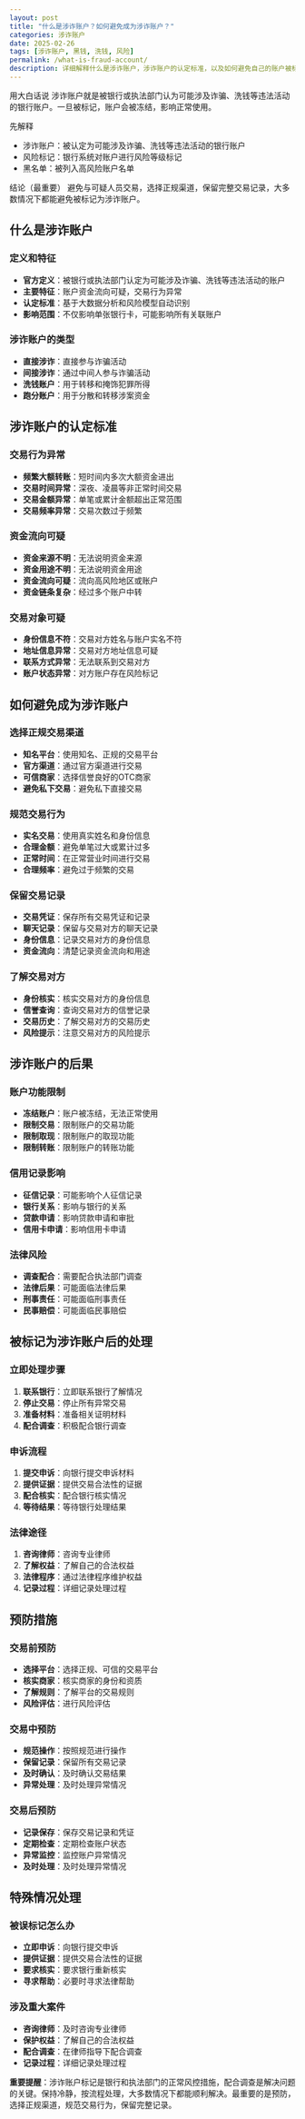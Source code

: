 ```yaml
---
layout: post
title: "什么是涉诈账户？如何避免成为涉诈账户？"
categories: 涉诈账户
date: 2025-02-26
tags: [涉诈账户, 黑钱, 洗钱, 风险]
permalink: /what-is-fraud-account/
description: 详细解释什么是涉诈账户，涉诈账户的认定标准，以及如何避免自己的账户被标记为涉诈账户。
---
```


用大白话说
涉诈账户就是被银行或执法部门认为可能涉及诈骗、洗钱等违法活动的银行账户。一旦被标记，账户会被冻结，影响正常使用。

先解释
- 涉诈账户：被认定为可能涉及诈骗、洗钱等违法活动的银行账户
- 风险标记：银行系统对账户进行风险等级标记
- 黑名单：被列入高风险账户名单

结论（最重要）
避免与可疑人员交易，选择正规渠道，保留完整交易记录，大多数情况下都能避免被标记为涉诈账户。

## 什么是涉诈账户

### 定义和特征
- **官方定义**：被银行或执法部门认定为可能涉及诈骗、洗钱等违法活动的账户
- **主要特征**：账户资金流向可疑，交易行为异常
- **认定标准**：基于大数据分析和风险模型自动识别
- **影响范围**：不仅影响单张银行卡，可能影响所有关联账户

### 涉诈账户的类型
- **直接涉诈**：直接参与诈骗活动
- **间接涉诈**：通过中间人参与诈骗活动
- **洗钱账户**：用于转移和掩饰犯罪所得
- **跑分账户**：用于分散和转移涉案资金

## 涉诈账户的认定标准

### 交易行为异常
- **频繁大额转账**：短时间内多次大额资金进出
- **交易时间异常**：深夜、凌晨等非正常时间交易
- **交易金额异常**：单笔或累计金额超出正常范围
- **交易频率异常**：交易次数过于频繁

### 资金流向可疑
- **资金来源不明**：无法说明资金来源
- **资金用途不明**：无法说明资金用途
- **资金流向可疑**：流向高风险地区或账户
- **资金链条复杂**：经过多个账户中转

### 交易对象可疑
- **身份信息不符**：交易对方姓名与账户实名不符
- **地址信息异常**：交易对方地址信息可疑
- **联系方式异常**：无法联系到交易对方
- **账户状态异常**：对方账户存在风险标记

## 如何避免成为涉诈账户

### 选择正规交易渠道
- **知名平台**：使用知名、正规的交易平台
- **官方渠道**：通过官方渠道进行交易
- **可信商家**：选择信誉良好的OTC商家
- **避免私下交易**：避免私下直接交易

### 规范交易行为
- **实名交易**：使用真实姓名和身份信息
- **合理金额**：避免单笔过大或累计过多
- **正常时间**：在正常营业时间进行交易
- **合理频率**：避免过于频繁的交易

### 保留交易记录
- **交易凭证**：保存所有交易凭证和记录
- **聊天记录**：保留与交易对方的聊天记录
- **身份信息**：记录交易对方的身份信息
- **资金流向**：清楚记录资金流向和用途

### 了解交易对方
- **身份核实**：核实交易对方的身份信息
- **信誉查询**：查询交易对方的信誉记录
- **交易历史**：了解交易对方的交易历史
- **风险提示**：注意交易对方的风险提示

## 涉诈账户的后果

### 账户功能限制
- **冻结账户**：账户被冻结，无法正常使用
- **限制交易**：限制账户的交易功能
- **限制取现**：限制账户的取现功能
- **限制转账**：限制账户的转账功能

### 信用记录影响
- **征信记录**：可能影响个人征信记录
- **银行关系**：影响与银行的关系
- **贷款申请**：影响贷款申请和审批
- **信用卡申请**：影响信用卡申请

### 法律风险
- **调查配合**：需要配合执法部门调查
- **法律后果**：可能面临法律后果
- **刑事责任**：可能面临刑事责任
- **民事赔偿**：可能面临民事赔偿

## 被标记为涉诈账户后的处理

### 立即处理步骤
1. **联系银行**：立即联系银行了解情况
2. **停止交易**：停止所有异常交易
3. **准备材料**：准备相关证明材料
4. **配合调查**：积极配合银行调查

### 申诉流程
1. **提交申诉**：向银行提交申诉材料
2. **提供证据**：提供交易合法性的证据
3. **配合核实**：配合银行核实情况
4. **等待结果**：等待银行处理结果

### 法律途径
1. **咨询律师**：咨询专业律师
2. **了解权益**：了解自己的合法权益
3. **法律程序**：通过法律程序维护权益
4. **记录过程**：详细记录处理过程

## 预防措施

### 交易前预防
- **选择平台**：选择正规、可信的交易平台
- **核实商家**：核实商家的身份和资质
- **了解规则**：了解平台的交易规则
- **风险评估**：进行风险评估

### 交易中预防
- **规范操作**：按照规范进行操作
- **保留记录**：保留所有交易记录
- **及时确认**：及时确认交易结果
- **异常处理**：及时处理异常情况

### 交易后预防
- **记录保存**：保存交易记录和凭证
- **定期检查**：定期检查账户状态
- **异常监控**：监控账户异常情况
- **及时处理**：及时处理异常情况

## 特殊情况处理

### 被误标记怎么办
- **立即申诉**：向银行提交申诉
- **提供证据**：提供交易合法性的证据
- **要求核实**：要求银行重新核实
- **寻求帮助**：必要时寻求法律帮助

### 涉及重大案件
- **咨询律师**：及时咨询专业律师
- **保护权益**：了解自己的合法权益
- **配合调查**：在律师指导下配合调查
- **记录过程**：详细记录处理过程

**重要提醒**：涉诈账户标记是银行和执法部门的正常风控措施，配合调查是解决问题的关键。保持冷静，按流程处理，大多数情况下都能顺利解决。最重要的是预防，选择正规渠道，规范交易行为，保留完整记录。
